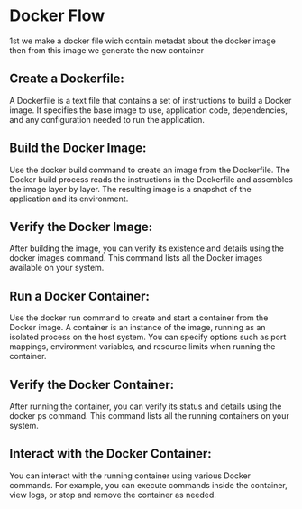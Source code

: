 # Docker Flow

1st we make a docker file wich contain metadat about the docker image then from this image we generate the new container

## Create a Dockerfile:

A Dockerfile is a text file that contains a set of instructions to build a Docker image.
It specifies the base image to use, application code, dependencies, and any configuration needed to run the application.


## Build the Docker Image:

Use the docker build command to create an image from the Dockerfile.
The Docker build process reads the instructions in the Dockerfile and assembles the image layer by layer.
The resulting image is a snapshot of the application and its environment.


## Verify the Docker Image:

After building the image, you can verify its existence and details using the docker images command.
This command lists all the Docker images available on your system.


## Run a Docker Container:

Use the docker run command to create and start a container from the Docker image.
A container is an instance of the image, running as an isolated process on the host system.
You can specify options such as port mappings, environment variables, and resource limits when running the container.

## Verify the Docker Container:

After running the container, you can verify its status and details using the docker ps command.
This command lists all the running containers on your system.


## Interact with the Docker Container:

You can interact with the running container using various Docker commands.
For example, you can execute commands inside the container, view logs, or stop and remove the container as needed.